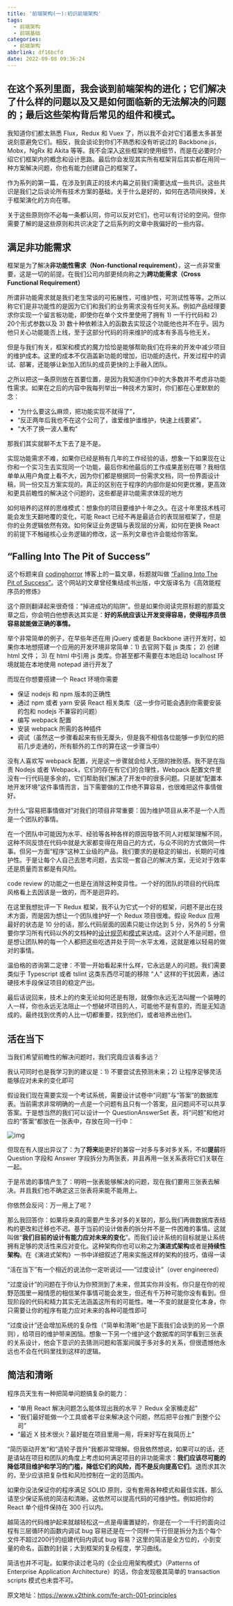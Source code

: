 ```yaml
---
title: '前端架构(一):初识前端架构'
tags:
  - 前端架构
  - 前端基础
categories:
  - 前端架构
abbrlink: df16bcfd
date: 2022-09-08 09:36:24
---
```


## 在这个系列里面，我会谈到前端架构的进化；它们解决了什么样的问题以及又是如何面临新的无法解决的问题的；最后这些架构背后常见的组件和模式。

我知道你们都太熟悉 Flux，Redux 和 Vuex 了，所以我不会对它们着墨太多甚至说刻意避免它们。相反，我会谈论到你们不熟悉和没有听说过的 Backbone.js，Mobx，NgRx 和 Akita 等等。我不会深入这些框架的使用细节，而是在必要时介绍它们框架内的概念和设计思路。最后你会发现其实所有框架背后其实都在用同一种方案解决问题，你也有能力创建自己的框架了。

作为系列的第一篇，在涉及到真正的技术内幕之前我们需要达成一些共识。这些共识是我们之后谈论所有技术方案的基础，关于什么是好的，如何在选项间抉择，关于框架演化的方向在哪。

关于这些原则你不必每一条都认同，你可以反对它们，也可以有讨论的空间。但你需要了解的是这些原则和共识决定了之后系列的文章中我偏好的一些内容。

## 满足非功能需求

框架是为了解决**非功能性需求（Non-functional requirement）**，这一点非常重要，这是一切的前提。在我们公司内部更倾向称之为**跨功能需求（Cross Functional Requirement）**

所谓非功能需求就是我们老生常谈的可拓展性，可维护性，可测试性等等。之所以称它们是非功能性的是因为它们和我们的业务需求没有任何关系。例如产品经理要求你实现一个留言板功能，即使你在单个文件里使用了拥有 1) 一千行代码和 2) 20个形式参数以及 3) 数十种依赖注入的函数去实现这个功能他也并不在乎。因为他只关心功能能否上线，至于这部分代码的将来维护的成本有多高与他无关。

但是与我们有关，框架和模式的魔力恰恰是能够帮助我们在将来的开发中减少项目的维护成本。这里的成本不仅涵盖新功能的增加，旧功能的迭代，开发过程中的调试、部署，还能够让新加入团队的成员更快的上手融入团队。

之所以把这一条原则放在首要位置，是因为我知道你们中的大多数并不考虑非功能性需求。如果在之后的内容中我每列举出一种技术方案时，你们都在心里默默的念：

- “为什么要这么麻烦，把功能实现不就得了”，
- “反正两年后我也不在这个公司了，谁爱维护谁维护，快速上线要紧”。
- “大不了换一波人重构”

那我们其实就聊不太下去了是不是。

实现功能需求不难，如果你已经是稍有几年的工作经验的话，想象一下如果现在让你和一个实习生去实现同一个功能，最后你和他最后的工作成果差别在哪？我相信单单从用户角度上看不大，因为你们都是根据同一份需求文档，同一份界面设计稿，同一份交互方案实现的。真正的区别在于程序的内部你是如何更优雅，更高效和更具前瞻性的解决这个问题的，这些都是非功能需求体现的地方

如何培养的这样的思维模式：想象你的项目要维护十年之久。在这十年里技术栈可能会发生天翻地覆的变化，可能 React 已经不再是最适合的表现层框架了，但是你的业务逻辑依然有效。如何保证业务逻辑与表现层的分离，如何在更换 React 的前提下不触碰核心业务逻辑的修改，这一系列文章也许会能给你答案。

## “Falling Into The Pit of Success”

这个标题来自 [codinghorror](https://link.zhihu.com/?target=https%3A//blog.codinghorror.com/) 博客上的一篇文章，标题就叫做 [“Falling Into The Pit of Success”](https://link.zhihu.com/?target=https%3A//blog.codinghorror.com/falling-into-the-pit-of-success/)。这个网站的文章曾经集结成书出版，中文版译名为《高效能程序员的修炼》

这个原则翻译起来很奇怪：“掉进成功的陷阱”。但是如果你阅读完原标题的那篇文章之后，你会明白他想表达其实是：**好的系统应该让开发变得容易，使得程序员很容易就能做正确的事情。**

举个非常简单的例子，在早些年还在用 jQuery 或者是 Backbone 进行开发时，如果你本地想搭建一个应用的开发环境非常简单：1) 去官网下载 js 类库； 2) 创建 html 文件； 3) 在 html 中引用 js 类库。你甚至都不需要在本地启动 localhost 环境就能在本地使用 notepad 进行开发了

而现在你想要搭建一个 React 环境你需要

- 保证 nodejs 和 npm 版本的正确性
- 通过 npm 或者 yarn 安装 React 相关类库（这一步你可能会遇到你需要安装的包和 nodejs 不兼容的问题）
- 编写 webpack 配置
- 安装 webpack 所需的各种插件
- 调试（虽然这一步骤看起来有些无厘头，但是我不相信各位能够一步到位的把前几步走通的，所有额外的工作的算在这一步骤当中）

没有人喜欢写 webpack 配置，光是这一步骤就会给人无限的挫败感。我不是在指责 Nodejs 或者 Webpack，它们的存在有它们的合理性，Webpack 配置文件里没有一行代码是多余的，它们帮助我们解决了开发中的很多问题。只是就“配置本地开发环境”这件事情而言，当下需要做的工作绝不算容易，也很难把这件事情做好。

为什么“容易把事情做对”对我们的项目非常重要：因为维护项目从来不是一个人而是一个团队的事情。

在一个团队中可能因为水平、经验等各种各样的原因导致不同人对框架理解不同，这种不同反馈在代码中就是大家都变得在用自己的方式，与众不同的方式做同一件事。但另一方面“程序”这种工业级的产品，我们要求的是稳定的输出，长期的可维护性。于是让每个人自己去思考问题，去实现一套自己的解决方案，无论对于效率还是质量而言都是有风险。

code review 的功能之一也是在消除这种变异性。一个好的团队的项目的代码库风格看上去因该是一致的，而不是迥异的。

在这里我想批评一下 Redux 框架，我不认为它式一个好的框架，问题不是出在技术方面，而是因为想让一个团队维护好一个 Redux 项目很难。假设 Redux 应用最好的状态是 10 分的话，那么代码层面的因素只能让你达到 5 分，另外的 5 分需要你学习所有代码以外的文档种的[设计规范](https://link.zhihu.com/?target=https%3A//redux.js.org/style-guide/style-guide/)和[模式](https://link.zhihu.com/?target=https%3A//redux.js.org/recipes/structuring-reducers/structuring-reducers/)来达成。这对个人不是问题，但是想让团队种的每一个人都把这些吃透并处于同一水平太难，这就是难以轻易的做对的事情。

温伯格的咨询第二定律：不管一开始看起来什么样，它永远是人的问题。我们需要类似于 Typescript 或者 tslint 这类东西尽可能的移除 “人” 这样的干扰因素，通过硬技术手段保证项目的稳定产出。

最后话说回来，技术上的约束无论如何还是有限，就像你永远无法叫醒一个装睡的人一样，你也永远无法阻止一个想破坏项目的人，可能他不是有意的，而是无知造成的。最终找到优秀的人比一切都重要，找到他们，或者培养出他们。

## 活在当下

当我们希望前瞻性的解决问题时，我们究竟应该看多远？

我认可同时也是我学习到的建议是：1) 不要尝试去预测未来；2) 让程序足够灵活能够应对未来的变化即可

假设我们现在需要实现一个考试系统，需要设计试卷中“问题”与“答案”的数据库表。当前需求非常明确的一点是一个问题有且只有一个答案，且问题间不可以共享答案。于是想当然的我们可以设计一个 QuestionAnswerSet 表，将“问题”和他对应的“答案”都放在一张表中，存放在同一行中：

![img](https://pic1.zhimg.com/80/v2-f88a325ee2847271ba166af8808210c8_1440w.jpg)

但现在有人提出异议了：为了**将来**能更好的兼容一对多与多对多关系，不如**提前**将 Question 字段和 Answer 字段拆分为两张表，并且再用一张关系表将它们关联在一起。

于是吊诡的事情产生了：明明一张表能够解决的问题，现在我们要用三张表去解决。并且我们也不确定这三张表将来能不能用上。

你依然会反问：万一用上了呢？

那么我回答你：如果将来真的需要产生多对多的关联的，那么我们再做数据库表结构的更改和迁移也不迟。基于当前的设计做表的拆分并不是一件困难的事情。这就叫做“**我们目前的设计有能力应对未来的变化**”。而我们设计系统的目标就是让系统拥有足够的灵活性来应对变化。这种架构你也可以称之为**演进式架构**或者是**持续性架构**。在《演进式架构》一书中详细叙述了用来实施这样的架构的技巧，值得一读

“活在当下”有一个相近的说法你一定听说过——“过度设计”（over engineered）

“过度设计”的问题在于你认为你预测到了未来，但其实你并没有。你只是在你的视野范围里一厢情愿的相信某件事情可能会发生，但还有千万种可能你没有看到。但现阶段的代码和精力其实无法涵盖这所有的可能性。唯一不变的就是变化本身，你只需要让你的程序有能力应对未来的各种可能性即可

“过度设计”还会增加系统的复杂性（“简单和清晰”也是下面我们会谈到的另一个原则），给项目的维护带来困恼。想象一下另一个维护这个数据库的同学看到三张表的关系设计，他会下意识的去猜测问题和答案间属于多对多的关系，但很遗憾他永远也不会在代码里找到这样的逻辑。

## 简洁和清晰

程序员天生有一种把简单问题搞复杂的能力：

- “单用 React 解决问题怎么能体现出我的水平？ Redux 全家桶走起”
- “我们最好能做一个工具或者平台来解决这个问题，然后把平台推广到整个公司”
- “最近 X 技术很火？最好能在项目里用一用，将来好写在我简历上”

“简历驱动开发”和“造轮子晋升”我都非常理解。但我依然想说，如果可以的话，还是请站在项目和团队的角度上考虑如何满足项目的非功能需求：**我们应该尽可能的降低项目维护和学习的门槛，降低它们的风险，而不是反向提高它们**。退而求其次的，至少应该把复杂性和风险控制在一定的范围内。

如果你没法保证你的程序满足 SOLID 原则，没有套用各种模式和最佳实践，那么请至少保证系统的简洁和清晰。这依然可以提高代码的可维护性。例如把你的 React 单个组件保持在 300 行以内。

越简洁的代码维护起来就越轻松这一点是毋庸置疑的，你是在一个一千行的面向过程有三层循环的函数内调试 bug 容易还是在一个同样一千行但是拆分为五个每个文件不超过200行的组建代码内调试 bug 容易？这里的简洁是全方位的，小到变量的命名，函数的封装；大到框架的复杂程度，学习曲线。

简洁也并不可耻。如果你读过老马的《企业应用架构模式》（Patterns of Enterprise Application Architecture）的话，你会发现极其简单的 transaction scripts 模式也未尝不可。





原文地址：https://www.v2think.com/fe-arch-001-principles
